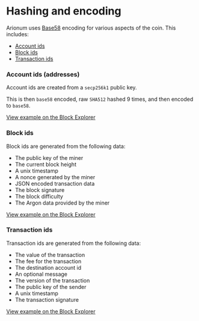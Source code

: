 # Hashing and encoding

Arionum uses [Base58](https://wikipedia.org/wiki/Base58) encoding for various aspects of the coin. This includes:

- [Account ids](#account-ids-addresses)
- [Block ids](#block-ids)
- [Transaction ids](transaction-ids)

### Account ids (addresses)

Account ids are created from a `secp256k1` public key.

This is then `base58` encoded, raw `SHA512` hashed 9 times, and then encoded to `base58`.

[View example on the Block Explorer](https://arionum.info/account/51sJ4LbdKzhyGy4zJGqodNLse9n9JsVT2rdeH92w7cf3qQuSDJupvjbUT1UBr7r1SCUAXG97saxn7jt2edKb4v4J)

### Block ids

Block ids are generated from the following data:

- The public key of the miner
- The current block height
- A unix timestamp
- A nonce generated by the miner
- JSON encoded transaction data
- The block signature
- The block difficulty
- The Argon data provided by the miner

[View example on the Block Explorer](https://arionum.info/block/26rVrJ79WZCvPaz9LijthyxvNp5RkG8XbwSBonUrJEJ87N5EDVWuSMRS5qijarmYv5dJP17UMMV4GMFRXwR1CaFu)

### Transaction ids

Transaction ids are generated from the following data:

- The value of the transaction
- The fee for the transaction
- The destination account id
- An optional message
- The version of the transaction
- The public key of the sender
- A unix timestamp
- The transaction signature

[View example on the Block Explorer](https://arionum.info/transaction/4VWFujTbyoKbMeKKUb3yF8cdd4Z8mPFD17Kk8vHGRFPb8UaBiBXB5SYxAATYmAs4YNoHunuTcQYEUpxWRqL9EAYF)
